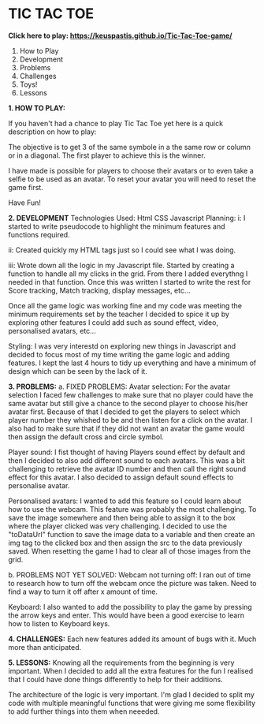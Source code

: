 # TIC TAC TOE
**Click here to play: https://keuspastis.github.io/Tic-Tac-Toe-game/**

1. How to Play
2. Development
3. Problems
4. Challenges
5. Toys!
6. Lessons

**1. HOW TO PLAY:**

If you haven't had a chance to play Tic Tac Toe yet here is a quick description on how to play:

The objective is to get 3 of the same symbole in a the same row or column or in a diagonal. The first player to achieve this is the winner.

I have made is possible for players to choose their avatars or to even take a selfie to be used as an avatar. To reset your avatar you will need to reset the game first.

Have Fun!



**2. DEVELOPMENT**
Technologies Used:
Html
CSS
Javascript
Planning:
i: I started to write pseudocode to highlight the minimum features and functions required. 

ii: Created quickly my HTML tags just so I could see what I was doing.

iii: Wrote down all the logic in my Javascript file. Started by creating a function to handle all my clicks in the grid. From there I added everythng I needed in that function. Once this was written I started to write the rest for Score tracking, Match tracking, display messages, etc...

Once all the game logic was working fine and my code was meeting the minimum requirements set by the teacher I decided to spice it up by exploring other features I could add such as sound effect, video, personalised avatars, etc...

Styling:
I was very interestd on exploring new things in Javascript and decided to focus most of my time writing the game logic and adding features. I kept the last 4 hours to tidy up everything and have a minimum of design which can be seen by the lack of it. 



**3. PROBLEMS:**
a. FIXED PROBLEMS:
Avatar selection: For the avatar selection I faced few challenges to make sure that no player could have the same avatar but still give a chance to the second player to choose his/her avatar first. Because of that I decided to get the players to select which player number they whished to be and then listen for a click on the avatar.
I also had to make sure that if they did not want an avatar the game would then assign the default cross and circle symbol.

Player sound: I fist thought of having Players sound effect by default and then I decided to also add different sound to each avatars. This was a bit challenging to retrieve the avatar ID number and then call the right sound effect for this avatar.
I also decided to assign default sound effects to personalise avatar.

Personalised avatars: I wanted to add this feature so I could learn about how to use the webcam. This feature was probably the most challenging. To save the image somewhere and then being able to assign it to the box where the player clicked was very challenging. I decided to use the "toDataUrl" function to save the image data to a variable and then create an img tag to the clicked box and then assign the src to the data previously saved. When resetting the game I had to clear all of those images from the grid.


b. PROBLEMS NOT YET SOLVED:
Webcam not turning off: I ran out of time to research how to turn off the webcam once the picture was taken. Need to find a way to turn it off after x amount of time.

Keyboard: I also wanted to add the possibility to play the game by pressing the arrow keys and enter. This would have been a good exercise to learn how to listen to Keyboard keys.



**4. CHALLENGES:**
Each new features added its amount of bugs with it. Much more than anticipated.



**5. LESSONS:**
Knowing all the requirements from the beginning is very important.
When I decided to add all the extra features for the fun I realised that I could have done things differently to help for their additions. 

The architecture of the logic is very important. I'm glad I decided to split my code with multiple meaningful functions that were giving me some flexibility to add further things into them when neeeded.

